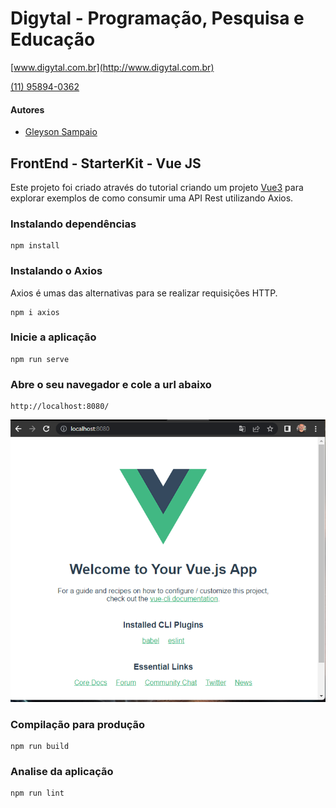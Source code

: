 # Digytal - Programação, Pesquisa e Educação
[www.digytal.com.br](http://www.digytal.com.br)

[(11) 95894-0362](https://api.whatsapp.com/send?phone=5511958940362)

#### Autores
- [Gleyson Sampaio](https://github.com/glysns)

## FrontEnd - StarterKit - Vue JS

Este projeto foi criado através do tutorial criando um projeto [Vue3](https://github.com/glysns/frontend-stater-kit/tree/main/vue) para explorar exemplos de como consumir uma API Rest utilizando Axios.
### Instalando dependências

```shell
npm install
```

### Instalando o Axios

Axios é umas das alternativas para se realizar requisições HTTP.

```shell
npm i axios

```

### Inicie a aplicação

```shell
npm run serve
```

### Abre o seu navegador e cole a url abaixo

```shell
http://localhost:8080/
```

![image](https://github.com/glysns/frontend-stater-kit/blob/main/img/vue.png)

### Compilação para produção

```shell
npm run build
```

### Analise da aplicação

```shell
npm run lint
```